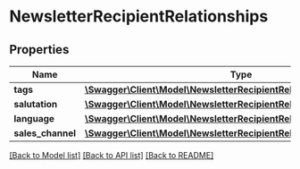 # NewsletterRecipientRelationships

## Properties
Name | Type | Description | Notes
------------ | ------------- | ------------- | -------------
**tags** | [**\Swagger\Client\Model\NewsletterRecipientRelationshipsTags**](NewsletterRecipientRelationshipsTags.md) |  | [optional] 
**salutation** | [**\Swagger\Client\Model\NewsletterRecipientRelationshipsSalutation**](NewsletterRecipientRelationshipsSalutation.md) |  | [optional] 
**language** | [**\Swagger\Client\Model\NewsletterRecipientRelationshipsLanguage**](NewsletterRecipientRelationshipsLanguage.md) |  | [optional] 
**sales_channel** | [**\Swagger\Client\Model\NewsletterRecipientRelationshipsSalesChannel**](NewsletterRecipientRelationshipsSalesChannel.md) |  | [optional] 

[[Back to Model list]](../../README.md#documentation-for-models) [[Back to API list]](../../README.md#documentation-for-api-endpoints) [[Back to README]](../../README.md)

